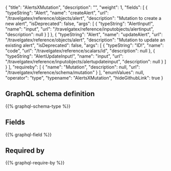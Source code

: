 {
  "title": "AlertsXMutation",
  "description": "",
  "weight": 1,
  "fields": [
    {
      "typeString": "Alert",
      "name": "createAlert",
      "url": "/travelgatex/reference/objects/alert",
      "description": "Mutation to create a new alert",
      "isDeprecated": false,
      "args": [
        {
          "typeString": "AlertInput!",
          "name": "input",
          "url": "/travelgatex/reference/inputobjects/alertinput",
          "description": null
        }
      ]
    },
    {
      "typeString": "Alert",
      "name": "updateAlert",
      "url": "/travelgatex/reference/objects/alert",
      "description": "Mutation to update an existing alert",
      "isDeprecated": false,
      "args": [
        {
          "typeString": "ID!",
          "name": "code",
          "url": "/travelgatex/reference/scalars/id",
          "description": null
        },
        {
          "typeString": "AlertUpdateInput!",
          "name": "input",
          "url": "/travelgatex/reference/inputobjects/alertupdateinput",
          "description": null
        }
      ]
    }
  ],
  "requireby": [
    {
      "name": "Mutation",
      "description": null,
      "url": "/travelgatex/reference/schema/mutation"
    }
  ],
  "enumValues": null,
  "operator": "type",
  "typename": "AlertsXMutation",
  "hideGithubLink": true
}
## GraphQL schema definition

{{% graphql-schema-type %}}

## Fields

{{% graphql-field %}}

## Required by

{{% graphql-require-by %}}
